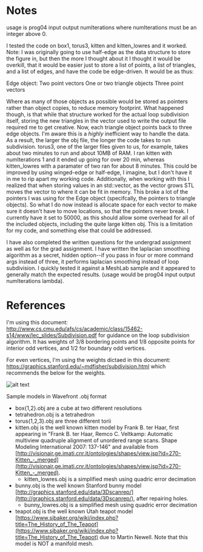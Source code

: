 # Notes

usage is prog04 input output numIterations where numIterations must be an integer above 0.

I tested the code on box1, torus3, kitten and kitten_lowres and it worked. Note: I was originally going to use half-edge as the data structure to store the figure in, but then the more I thought about it I thought it would be overkill, that it would be easier just to store a list of points, a list of triangles, and a list of edges, and have the code be edge-driven. It would be as thus:

Edge object:
    Two point vectors
    One or two triangle objects
        Three point vectors

Where as many of those objects as possible would be stored as pointers rather than object copies, to reduce memory footprint. What happened though, is that while that structure worked for the actual loop subdivision itself, storing the new triangles in the vector used to write the output file required me to get creative. Now, each triangle object points back to three edge objects. I'm aware this is a *highly* inefficient way to handle the data. As a result, the larger the obj file, the longer the code takes to run subdivision. torus3, one of the larger files given to us, for example, takes about two minutes to run and about 10MB of RAM. I ran kitten with numIterations 1 and it ended up going for over 20 min, whereas kitten_lowres with a paramater of two ran for about 8 minutes. This could be improved by using winged-edge or half-edge, I imagine, but I don't have it in me to rip apart my working code. Additionally, when working with this I realized that when storing values in an std::vector, as the vector grows STL moves the vector to where it can be fit in memory. This broke a lot of the pointers I was using for the Edge object (specifcally, the pointers to triangle objects). So what I do now instead is allocate space for each vector to make sure it doesn't have to move locations, so that the pointers never break. I currently have it set to 50000, as this should allow some overhead for all of the included objects, including the quite large kitten obj. This is a limitation for my code, and something else that could be addressed.

I have also completed the written questions for the undergrad assignment as well as for the grad assignment. I have written the laplacian smoothing algorithm as a secret, hidden option--if you pass in four or more command args instead of three, it performs laplacian smoothing instead of loop subdivision. I quickly tested it against a MeshLab sample and it appeared to generally match the expected results. (usage would be prog04 input output numIterations lambda).

# References

I'm using this document: http://www.cs.cmu.edu/afs/cs/academic/class/15462-s14/www/lec_slides/Subdivision.pdf for guidance on the loop subdivision algorithm. It has weights of 3/8 bordering points and 1/8 opposite points for interior odd vertices, and 1/2 for boundary odd vertices.

For even vertices, I'm using the weights dictaed in this document: https://graphics.stanford.edu/~mdfisher/subdivision.html which recommends the below for the weights.

![alt text](https://graphics.stanford.edu/~mdfisher/TutorialData/SubdivStencil4.png "weights")


Sample models in Wavefront .obj format

* box{1,2}.obj are a cube at two different resolutions
* tetrahedron.obj is a tetrahedron
* torus{1,2,3}.obj are three different torii
* kitten.obj is the well known kitten model by Frank B. ter Haar, first appearing in "Frank B. ter Haar, Remco C. Veltkamp:
Automatic multiview quadruple alignment of unordered range scans. Shape Modeling International 2007: 137-146" and available from [http://visionair.ge.imati.cnr.it/ontologies/shapes/view.jsp?id=270-Kitten_-_merged](http://visionair.ge.imati.cnr.it/ontologies/shapes/view.jsp?id=270-Kitten_-_merged).
    * kitten_lowres.obj is a simplified mesh using quadric error decimation 
* bunny.obj is the well known Stanford bunny model [http://graphics.stanford.edu/data/3Dscanrep/](http://graphics.stanford.edu/data/3Dscanrep/), after repairing holes.  
    * bunny_lowres.obj is a simplified mesh using quadric error decimation
* teapot.obj is the well known Utah teapot model [https://www.sjbaker.org/wiki/index.php?title=The_History_of_The_Teapot](https://www.sjbaker.org/wiki/index.php?title=The_History_of_The_Teapot) due to Martin Newell.  Note that this model is NOT a manifold mesh.
